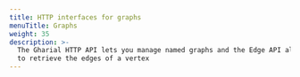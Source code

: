 ```yaml
---
title: HTTP interfaces for graphs
menuTitle: Graphs
weight: 35
description: >-
  The Gharial HTTP API lets you manage named graphs and the Edge API allows you
  to retrieve the edges of a vertex
---
```

